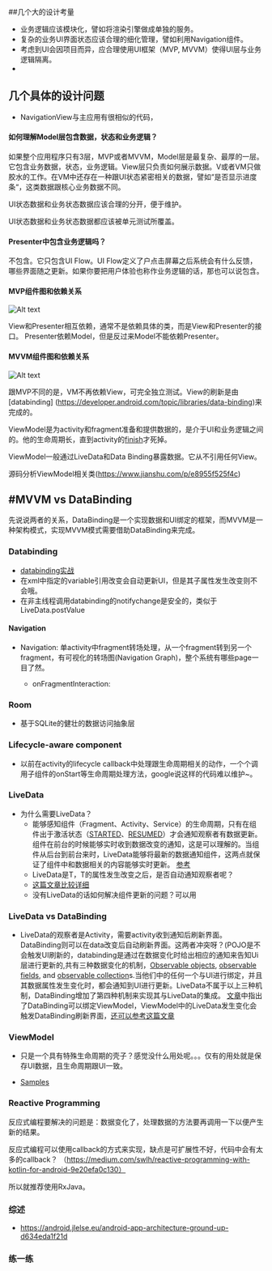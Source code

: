 ##几个大的设计考量

* 业务逻辑应该模块化，譬如将渲染引擎做成单独的服务。
* 复杂的业务UI界面状态应该合理的细化管理，譬如利用Navigation组件。
* 考虑到UI会因项目而异，应合理使用UI框架（MVP, MVVM）使得UI层与业务逻辑隔离。
* 



## 几个具体的设计问题

* NavigationView与主应用有很相似的代码，



#### 如何理解Model层包含数据，状态和业务逻辑？

如果整个应用程序只有3层，MVP或者MVVM，Model层是最复杂、最厚的一层。它包含业务数据，状态，业务逻辑。View层只负责如何展示数据。V或者VM只做胶水的工作。在VM中还存在一种跟UI状态紧密相关的数据，譬如“是否显示进度条“，这类数据跟核心业务数据不同。

UI状态数据和业务状态数据应该合理的分开，便于维护。

UI状态数据和业务状态数据都应该被单元测试所覆盖。



#### Presenter中包含业务逻辑吗？
不包含。它只包含UI Flow。UI Flow定义了户点击屏幕之后系统会有什么反馈，哪些界面随之更新。如果你要把用户体验也称作业务逻辑的话，那也可以说包含。

#### MVP组件图和依赖关系

![Alt text](https://g.gravizo.com/source/svg?https://raw.githubusercontent.com/wjun8452/blog/master/mvp.plantuml)

View和Presenter相互依赖，通常不是依赖具体的类，而是View和Presenter的接口。
Presenter依赖Model，但是反过来Model不能依赖Presenter。

#### MVVM组件图和依赖关系
![Alt text](https://g.gravizo.com/source/svg?https://raw.githubusercontent.com/wjun8452/blog/master/mvvm.plantuml)

跟MVP不同的是，VM不再依赖View，可完全独立测试。View的刷新是由[databinding] (https://developer.android.com/topic/libraries/data-binding)来完成的。

ViewModel是为activity和fragment准备和提供数据的，是介于UI和业务逻辑之间的。他的生命周期长，直到activity的[finish](https://stackoverflow.com/questions/10847526/what-exactly-activity-finish-method-is-doing)才死掉。

ViewModel一般通过LiveData和Data Binding暴露数据。它从不引用任何View。

源码分析ViewModel相关类(https://www.jianshu.com/p/e8955f525f4c)

## #MVVM vs DataBinding

先说说两者的关系，DataBinding是一个实现数据和UI绑定的框架，而MVVM是一种架构模式，实现MVVM模式需要借助DataBinding来完成。

### Databinding

* [databinding实战](http://examplecode.cn/2018/07/20/android-databinding-01-introduction/)
* 在xml中指定的variable引用改变会自动更新UI，但是其子属性发生改变则不会哦。
* 在非主线程调用databinding的notifychange是安全的，类似于LiveData.postValue

#### Navigation
* Navigation: 单activity中fragment转场处理，从一个fragment转到另一个fragment，有可视化的转场图(Navigation Graph)，整个系统有哪些page一目了然。

  * onFragmentInteraction:

### Room

* 基于SQLite的健壮的数据访问抽象层

### Lifecycle-aware component

* 以前在activity的lifecycle callback中处理跟生命周期相关的动作，一个个调用子组件的onStart等生命周期处理方法，google说这样的代码难以维护~。

### LiveData
* 为什么需要LiveData？
  * 能够感知组件（Fragment、Activity、Service）的生命周期，只有在组件出于激活状态（[STARTED](https://developer.android.google.cn/reference/android/arch/lifecycle/Lifecycle.State.html#STARTED)、[RESUMED](https://developer.android.google.cn/reference/android/arch/lifecycle/Lifecycle.State.html#RESUMED)）才会通知观察者有数据更新。组件在前台的时候能够实时收到数据改变的通知，这是可以理解的。当组件从后台到前台来时，LiveData能够将最新的数据通知组件，这两点就保证了组件中和数据相关的内容能够实时更新。 [参考](https://blog.csdn.net/zhuzp_blog/article/details/78871527)
  * LiveData是T，T的属性发生改变之后，是否自动通知观察者呢？
  * [这篇文章比较详细](https://www.jianshu.com/p/867a7cf6b918)
  * 没有LiveData的话如何解决组件更新的问题？可以用
### LiveData vs DataBinding
  * LiveData的观察者是Activity，需要activity收到通知后刷新界面。DataBinding则可以在data改变后自动刷新界面。这两者冲突呀？(POJO是不会触发UI刷新的，databinding是通过在数据变化时给出相应的通知来告知Ui层进行更新的,共有三种数据变化的机制，[Observable objects](https://developer.android.com/topic/libraries/data-binding/index.html#observable_objects), [observable fields](https://developer.android.com/topic/libraries/data-binding/index.html#observablefields), and [observable collection](https://developer.android.com/topic/libraries/data-binding/index.html#observable_collections)s.当他们中的任何一个与UI进行绑定，并且其数据属性发生变化时，都会通知到UI进行更新。LiveData不属于以上三种机制，DataBinding增加了第四种机制来实现其与LiveData的集成。
    [文章](https://www.jianshu.com/p/0f425f9d641b)中指出了DataBinding可以绑定ViewModel，ViewModel中的LiveData发生变化会触发DataBinding刷新界面，[还可以参考这篇文章](https://majing.io/posts/10000004671195)
### ViewModel

  * 只是一个具有特殊生命周期的壳子？感觉没什么用处呢。。。仅有的用处就是保存UI数据，且生命周期跟UI一致。

* [Samples](https://github.com/googlesamples/android-architecture-components)



### Reactive Programming

反应式编程要解决的问题是：数据变化了，处理数据的方法要再调用一下以便产生新的结果。

反应式编程可以使用callback的方式来实现，缺点是可扩展性不好，代码中会有太多的callback？ （https://medium.com/swlh/reactive-programming-with-kotlin-for-android-9e20efa0c130）

所以就推荐使用RxJava。



### 综述

* https://android.jlelse.eu/android-app-architecture-ground-up-d634eda1f21d





### 练一练





